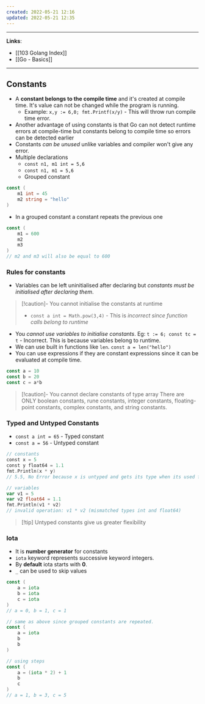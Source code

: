 ```yaml
---
created: 2022-05-21 12:16
updated: 2022-05-21 12:35
---
```

---
**Links**: 
- [[103 Golang Index]] 
- [[Go - Basics]]

---
## Constants
- A **constant belongs to the compile time** and it's created at compile time. It's value can not be changed while the program is running.
	- Example: `x,y := 6,0; fmt.Printf(x/y)` - This will throw run compile time error.
- Another advantage of using constants is that Go can not detect runtime errors at compile-time but constants belong to compile time so errors can be detected earlier
- Constants *can be unused* unlike variables and compiler won't give any error.
- Multiple declarations
	- `const n1, m1 int = 5,6`
	- `const n1, m1 = 5,6`
	- Grouped constant
```go
const (
	m1 int = 45
	m2 string = "hello"
)
```

- In a grouped constant a constant repeats the previous one
```go
const (
	m1 = 600
	m2
	m3
)
// m2 and m3 will also be equal to 600
```

### Rules for constants
- Variables can be left uninitialised after declaring but *constants must be initialised after declaring them*.

> [!caution]- You cannot initialise the constants at runtime
> - `const a int = Math.pow(3,4)` - This is *incorrect since function calls belong to runtime*

- You *cannot use variables to initialise constants*. Eg: `t := 6; const tc = t` - Incorrect. This is because variables belong to runtime.
- We can use built in functions like `len`. `const a = len("hello")`
- You can use expressions if they are constant expressions since it can be evaluated at compile time.
```go
const a = 10
const b = 20
const c = a*b
```

> [!caution]- You cannot declare constants of type array
> There are ONLY boolean constants, rune constants, integer constants, floating-point constants, complex constants, and string constants.

### Typed and Untyped Constants
- `const a int = 65` - Typed constant
- `const a = 56` - Untyped constant
```go
// constants
const x = 5
const y float64 = 1.1
fmt.Println(x * y)
// 5.5, No Error because x is untyped and gets its type when its used first time (float64).

// variables
var v1 = 5
var v2 float64 = 1.1
fmt.Println(v1 * v2)
// invalid operation: v1 * v2 (mismatched types int and float64)
```

> [!tip] Untyped constants give us greater flexibility

### Iota 
- It is **number generator** for constants
- `iota` keyword represents successive keyword integers.
- By **default** iota starts with **0**.
- `_` can be used to skip values
```go
const (
	a = iota
	b = iota
	c = iota
)
// a = 0, b = 1, c = 1

// same as above since grouped constants are repeated.
const (
	a = iota
	b
	b
)

// using steps
const (
	a = (iota * 2) + 1
	b
	c
)
// a = 1, b = 3, c = 5
```

